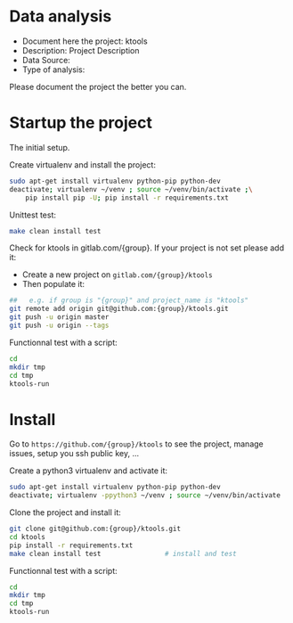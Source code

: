 # Data analysis
- Document here the project: ktools
- Description: Project Description
- Data Source:
- Type of analysis:

Please document the project the better you can.

# Startup the project

The initial setup.

Create virtualenv and install the project:
```bash
sudo apt-get install virtualenv python-pip python-dev
deactivate; virtualenv ~/venv ; source ~/venv/bin/activate ;\
    pip install pip -U; pip install -r requirements.txt
```

Unittest test:
```bash
make clean install test
```

Check for ktools in gitlab.com/{group}.
If your project is not set please add it:

- Create a new project on `gitlab.com/{group}/ktools`
- Then populate it:

```bash
##   e.g. if group is "{group}" and project_name is "ktools"
git remote add origin git@github.com:{group}/ktools.git
git push -u origin master
git push -u origin --tags
```

Functionnal test with a script:

```bash
cd
mkdir tmp
cd tmp
ktools-run
```

# Install

Go to `https://github.com/{group}/ktools` to see the project, manage issues,
setup you ssh public key, ...

Create a python3 virtualenv and activate it:

```bash
sudo apt-get install virtualenv python-pip python-dev
deactivate; virtualenv -ppython3 ~/venv ; source ~/venv/bin/activate
```

Clone the project and install it:

```bash
git clone git@github.com:{group}/ktools.git
cd ktools
pip install -r requirements.txt
make clean install test                # install and test
```
Functionnal test with a script:

```bash
cd
mkdir tmp
cd tmp
ktools-run
```
